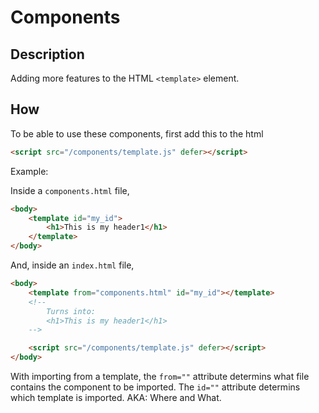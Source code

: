 # Components

## Description

Adding more features to the HTML `<template>` element.

## How

To be able to use these components, first add this to the html

```html
<script src="/components/template.js" defer></script>
```

Example:

Inside a `components.html` file,

```html
<body>
    <template id="my_id">
        <h1>This is my header1</h1>
    </template>
</body>
```

And, inside an `index.html` file,

```html
<body>
    <template from="components.html" id="my_id"></template>
    <!--
        Turns into:
        <h1>This is my header1</h1>
    -->

    <script src="/components/template.js" defer></script>
</body>
```

With importing from a template, the `from=""` attribute determins what file contains the component to be imported. The `id=""` attribute determins which template is imported. AKA: Where and What.
